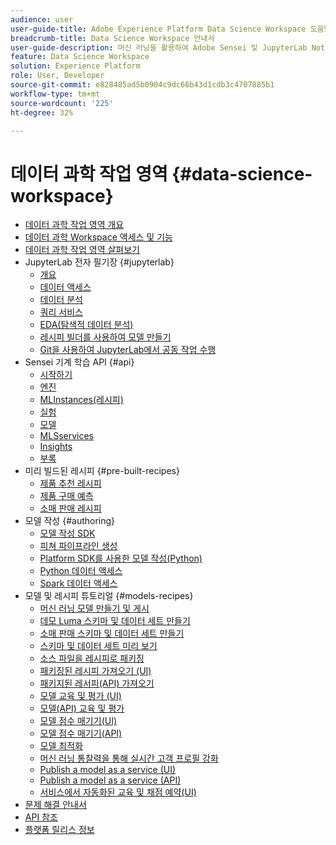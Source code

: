 ```yaml
---
audience: user
user-guide-title: Adobe Experience Platform Data Science Workspace 도움말
breadcrumb-title: Data Science Workspace 안내서
user-guide-description: 머신 러닝을 활용하여 Adobe Sensei 및 JupyterLab Notebooks에서 모델과 레시피를 개발, 트레이닝 및 평가할 수 있습니다.
feature: Data Science Workspace
solution: Experience Platform
role: User, Developer
source-git-commit: e828485ad5b0904c9dc66b43d1cdb3c4707885b1
workflow-type: tm+mt
source-wordcount: '225'
ht-degree: 32%

---
```



# 데이터 과학 작업 영역 {#data-science-workspace}

* [데이터 과학 작업 영역 개요](home.md)
* [데이터 과학 Workspace 액세스 및 기능](access-features-dsw.md)
* [데이터 과학 작업 영역 살펴보기](walkthrough.md)
* JupyterLab 전자 필기장 {#jupyterlab}
   * [개요](jupyterlab/overview.md)
   * [데이터 액세스](jupyterlab/access-notebook-data.md)
   * [데이터 분석](jupyterlab/analyze-your-data.md)
   * [쿼리 서비스](jupyterlab/query-service.md)
   * [EDA(탐색적 데이터 분석)](jupyterlab/eda-notebook.md)
   * [레시피 빌더를 사용하여 모델 만들기](jupyterlab/create-a-model.md)
   * [Git을 사용하여 JupyterLab에서 공동 작업 수행](jupyterlab/using-git-for-collaboration.md)
* Sensei 기계 학습 API {#api}
   * [시작하기](api/getting-started.md)
   * [엔진](api/engines.md)
   * [MLInstances(레시피)](api/mlinstances.md)
   * [실험](api/experiments.md)
   * [모델](api/models.md)
   * [MLSservices](api/mlservices.md)
   * [Insights](api/insights.md)
   * [부록](api/appendix.md)
* 미리 빌드된 레시피 {#pre-built-recipes}
   * [제품 추천 레시피](pre-built-recipes/product-recommendations.md)
   * [제품 구매 예측](pre-built-recipes/product-purchase-prediction.md)
   * [소매 판매 레시피](pre-built-recipes/retail-sales.md)
* 모델 작성 {#authoring}
   * [모델 작성 SDK](authoring/sdk.md)
   * [피쳐 파이프라인 생성](authoring/feature-pipeline.md)
   * [Platform SDK를 사용한 모델 작성(Python)](authoring/platform-sdk.md)
   * [Python 데이터 액세스](authoring/python.md)
   * [Spark 데이터 액세스](authoring/spark.md)
* 모델 및 레시피 튜토리얼 {#models-recipes}
   * [머신 러닝 모델 만들기 및 게시](models-recipes/create-publish-model.md)
   * [데모 Luma 스키마 및 데이터 세트 만들기](models-recipes/create-luma-data.md)
   * [소매 판매 스키마 및 데이터 세트 만들기](models-recipes/create-retails-sales-dataset.md)
   * [스키마 및 데이터 세트 미리 보기](models-recipes/preview-schema-data.md)
   * [소스 파일을 레시피로 패키징](models-recipes/package-source-files-recipe.md)
   * [패키징된 레시피 가져오기 (UI)](models-recipes/import-packaged-recipe-ui.md)
   * [패키지된 레서피(API) 가져오기](models-recipes/import-packaged-recipe-api.md)
   * [모델 교육 및 평가 (UI)](models-recipes/train-evaluate-model-ui.md)
   * [모델(API) 교육 및 평가](models-recipes/train-evaluate-model-api.md)
   * [모델 점수 매기기(UI)](models-recipes/score-model-ui.md)
   * [모델 점수 매기기(API)](models-recipes/score-model-api.md)
   * [모델 최적화](models-recipes/optimize-model.md)
   * [머신 러닝 통찰력을 통해 실시간 고객 프로필 강화](models-recipes/enrich-profile.md)
   * [Publish a model as a service (UI)](models-recipes/publish-model-service-ui.md)
   * [Publish a model as a service (API)](models-recipes/publish-model-service-api.md)
   * [서비스에서 자동화된 교육 및 채점 예약(UI)](models-recipes/schedule-models-ui.md)
* [문제 해결 안내서](troubleshooting-guide.md)
* [API 참조](https://www.adobe.io/apis/experienceplatform/home/api-reference.html#!acpdr/swagger-specs/sensei-ml-api.yaml)
* [플랫폼 릴리스 정보](https://experienceleague.adobe.com/ko/docs/experience-platform/release-notes/latest)